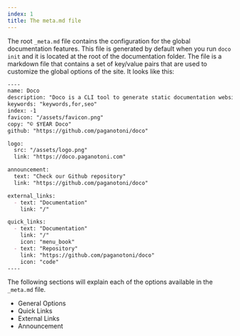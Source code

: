 ```yaml
---
index: 1
title: The meta.md file
---
```


The root `_meta.md` file contains the configuration for the global documentation features. This file is generated by default when you run `doco init` and it is located at the root of the documentation folder. The file is a markdown file that contains a set of key/value pairs that are used to customize the global options of the site. It looks like this:

```markdown
----
name: Doco
description: "Doco is a CLI tool to generate static documentation websites from markdown files."
keywords: "keywords,for,seo"
index: -1
favicon: "/assets/favicon.png"
copy: "© $YEAR Doco"
github: "https://github.com/paganotoni/doco" 

logo: 
  src: "/assets/logo.png"
  link: "https://doco.paganotoni.com"

announcement: 
  text: "Check our Github repository"
  link: "https://github.com/paganotoni/doco"

external_links:
  - text: "Documentation"
    link: "/"

quick_links:
  - text: "Documentation"
    link: "/"
    icon: "menu_book"
  - text: "Repository"
    link: "https://github.com/paganotoni/doco"
    icon: "code"
----
```

The following sections will explain each of the options available in the `_meta.md` file.

- General Options
- Quick Links
- External Links
- Announcement

